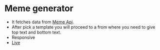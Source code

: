 # Meme generator

-   It fetches data from [Meme Api](https://api.imgflip.com/get_memes).
-   After pick a template you will proceed to a from where you need to give top text and bottom text.
-   Responsive
-   [Live](https://afroz23.github.io/meme_generator/)
